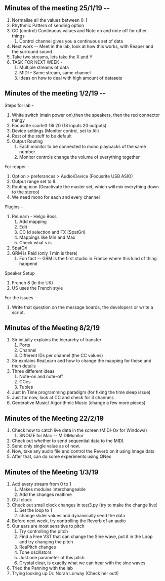 ## Minutes of the meeting 25/1/19 --

1. Normalise all the values between 0-1
2. Rhythmic Pattern of sending option
3. CC (control) Continuous values and Note on and note off for other things
	1. Control channel gives you a continuous set of data 
4. Next work -- Meet in the lab, look at how this works, with Reaper and the surround sound
5. Take two streams, lets take the X and Y 
6. TASK FOR NEXT WEEK -
	1. Multiple streams of data
	2. MIDI - Same stream, same channel
	3. Ideas on how to deal with high amount of datasets

## Minutes of the meeting 1/2/19 --

Steps for lab - 
1. White switch (main power on),then the speakers, then the red connector thingy
2. Focusrite scarlett 18i 20 (18 inputs 20 outputs)
3. Device settings (Monitor control, set to All)
4. Rest of the stuff to be default
5. Output Routing
	1. Each monitor to be connected to mono playbacks of the same number
	2. Monitor controls change the volume of everything together

For reaper -
1. Option > preferances > Audio/Device (Focusrite USB ASIO)
2. Output range set to 8.
3. Routing icon (Deactivate the master set, which will mix everything down to the stereo)
4. We need mono for each and every channel

Plugins - 
1. ReLearn - Helgo Boss
	1. Add mapping
	2. Edit
	3. CC Id selection and FX (SpatGri)
	4. Mappings like Min and Max
	5. Check what s is 
2. SpatGri
3. GRM is Paid (only 1 min is there)
	1. Fun fact -- GRM is the first studio in France where this kind of thing happend

Speaker Setup 
1. French 8 (In the UK)
2. US uses the French style 


For the issues -- 
1. Write that question on the message boards, the developers or write a script.


## Minutes of the Meeting 8/2/19

1. Sir initially explains the hierarchy of transfer
	1. Ports
	2. Channel
	3. Different IDs per channel (the CC values)
2. Sir explains ReaLearn and how to change the mapping for these and then details
3. Three different ideas
	1. Note-on and note-off
	2. CCes
	3. Tuples
4. Just In Time programming paradigm (for fixing the time sleep issue)
5. Just for now, look at CC and check for 3 channels
6. Generative Music/ Algorithmic Music (change a few more pieces) 

## Minutes of the Meeting 22/2/19

1. Check how to catch live data in the screen (MIDI-Ox for Windows)
	1. SNOIZE for Mac -- MIDIMonitor
2. Check out whether to send sequential data to the MIDI.
3. Send only single value as of now.
4. Now, take any audio file and control the Reverb on it using Image data
5. After that, can do some experiments using QNeo

## Minutes of the Meeting 1/3/19

1. Add every stream from 0 to 1
	1. Makes modules interchangeable
	2. Add the changes realtime
2. GUI clock
3. Check out small clock changes in test3.py (try to make the change live)
	1. Set the loop to 1
	2. change slider values and dynamically send the data
4. Before next week, try controlling the Reverb of an audio
5. Our ears are most sensitive to pitch
	1. Try controlling the pitch
	2. Find a Free VST that can change the Sine wave, put it in the Loop and try changing the pitch
	3. ReaPitch changes
	4. Tone oscillators
	5. Just one parameter of this pitch
	6. Crystal clear, is exactly what we can hear with the sine waves
6. Tried the Panning with the lab
7. Trying looking up Dr. Norah Lorway (Check her out!)


